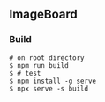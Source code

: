 ## ImageBoard

### Build
```
# on root directory
$ npm run build
$ # test
$ npm install -g serve
$ npx serve -s build
```
